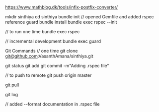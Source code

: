 https://www.mathblog.dk/tools/infix-postfix-converter/

mkdir sinthiya
cd sinthiya
bundle init
// opened Gemfile and added rspec reference
guard
bundle install
bundle exec rspec --init

// to run one time
bundle exec rspec

// incremental development
bundle exec guard

Git Commands
// one time
git clone git@github.com:VasanthAmana/sinthiya.git


git status
git add
git commit -m"Adding .rspec file"

// to push to remote
git push origin master

git pull

git log

// added --format documentation in .rspec file
